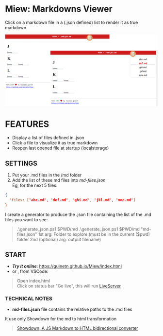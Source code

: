 # Miew: Markdowns Viewer

Click on a markdown file in a (.json defined) list to render it as true markdown.

![miew screenshoot](assets/miew.png)

# FEATURES
- Display a list of files defined in .json
- Click a file to visualize it as true markdown
- Reopen last opened file at startup (localstorage)

## SETTINGS
1. Put your .md files in the /md folder
2. Add the list of these md files into *md-files.json*  
Eg, for the next 5 files:

```json
{ 
  "files: ["abc.md", "def.md", "ghi.md", "jkl.md", "mno.md"] 
}
```

I create a generator to produce the .json file containing the list of the .md files you want to see:
>.\generate_json.ps1 $PWD/md
>.\generate_json.ps1 $PWD/md "md-files.json" 
> 1st arg: Folder to explore (must be in the current ($pwd) folder
> 2nd (optional) arg: output filename)

## START

- ***Try it online***: https://guinetn.github.io/Miew/index.html  
- or , from VSCode:  
> Open index.html  
> Click on status bar "Go live", this will run [LiveServer](https://marketplace.visualstudio.com/items?itemName=ritwickdey.LiveServer)  

### TECHNICAL NOTES

- **md-files.json** file contains the relative paths to the .md files

It use only Showdown for the md to html transformation
> [Showdown, A JS Markdown to HTML bidirectional converter](http://showdownjs.com)

